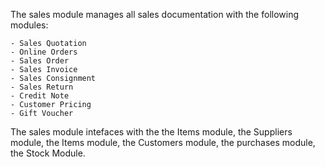 The sales module manages all sales documentation with the following modules:

    - Sales Quotation
    - Online Orders
    - Sales Order
    - Sales Invoice
    - Sales Consignment
    - Sales Return
    - Credit Note
    - Customer Pricing
    - Gift Voucher
    
The sales module intefaces with the the Items module, the Suppliers module, the Items module, the Customers module, the purchases module, the Stock Module.
